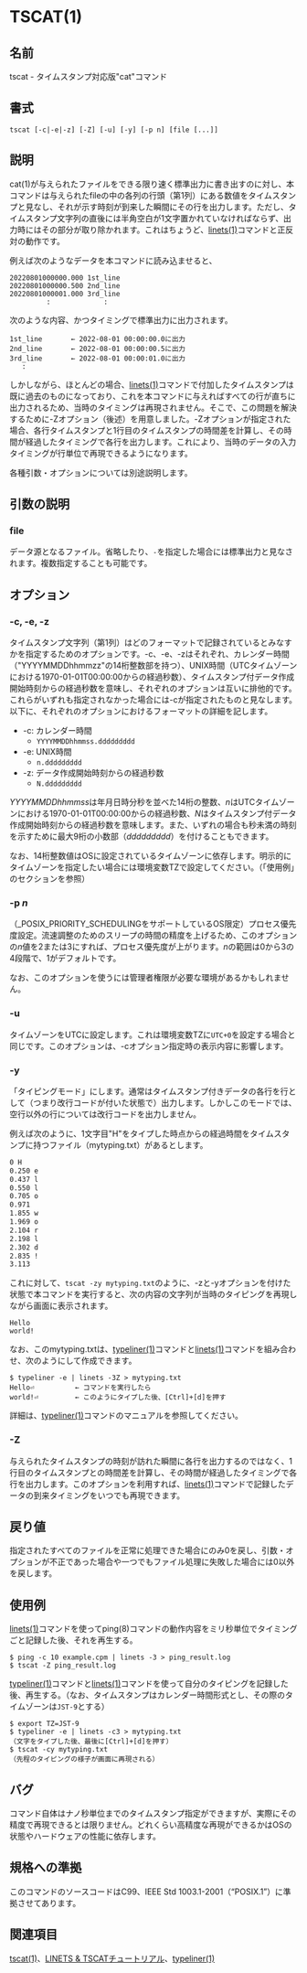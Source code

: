 # TSCAT(1)

## 名前

tscat - タイムスタンプ対応版"cat"コマンド

## 書式

```sh:
tscat [-c|-e|-z] [-Z] [-u] [-y] [-p n] [file [...]]
```

## 説明

cat(1)が与えられたファイルをできる限り速く標準出力に書き出すのに対し、本コマンドは与えられたfileの中の各列の行頭（第1列）にある数値をタイムスタンプと見なし、それが示す時刻が到来した瞬間にその行を出力します。ただし、タイムスタンプ文字列の直後には半角空白が1文字置かれていなければならず、出力時にはその部分が取り除かれます。これはちょうど、[linets(1)](linets.man.ja)コマンドと正反対の動作です。

例えば次のようなデータを本コマンドに読み込ませると、

```text:
20220801000000.000 1st_line
20220801000000.500 2nd_line
20220801000001.000 3rd_line
         :             :
```

次のような内容、かつタイミングで標準出力に出力されます。

```text:
1st_line       ← 2022-08-01 00:00:00.0に出力
2nd_line       ← 2022-08-01 00:00:00.5に出力
3rd_line       ← 2022-08-01 00:00:01.0に出力
   :
```

しかしながら、ほとんどの場合、[linets(1)](linets.man.ja)コマンドで付加したタイムスタンプは既に過去のものになっており、これを本コマンドに与えればすべての行が直ちに出力されるため、当時のタイミングは再現されません。そこで、この問題を解決するために-Zオプション（後述）を用意しました。-Zオプションが指定された場合、各行タイムスタンプと1行目のタイムスタンプの時間差を計算し、その時間が経過したタイミングで各行を出力します。これにより、当時のデータの入力タイミングが行単位で再現できるようになります。

各種引数・オプションについては別途説明します。

## 引数の説明

### file

データ源となるファイル。省略したり、`-`を指定した場合には標準出力と見なされます。複数指定することも可能です。

## オプション

### -c, -e, -z

タイムスタンプ文字列（第1列）はどのフォーマットで記録されているとみなすかを指定するためのオプションです。-c、-e、-zはそれぞれ、カレンダー時間（"YYYYMMDDhhmmzz"の14桁整数部を持つ）、UNIX時間（UTCタイムゾーンにおける1970-01-01T00:00:00からの経過秒数）、タイムスタンプ付データ作成開始時刻からの経過秒数を意味し、それぞれのオプションは互いに排他的です。これらがいずれも指定されなかった場合には-cが指定されたものと見なします。以下に、それぞれのオプションにおけるフォーマットの詳細を記します。

* -c: カレンダー時間
  * `YYYYMMDDhhmmss.ddddddddd`
* -e: UNIX時間
  * `n.ddddddddd`
* -z: データ作成開始時刻からの経過秒数
  * `N.ddddddddd`

*YYYYMMDDhhmmss*は年月日時分秒を並べた14桁の整数、*n*はUTCタイムゾーンにおける1970-01-01T00:00:00からの経過秒数、*N*はタイムスタンプ付データ作成開始時刻からの経過秒数を意味します。また、いずれの場合も秒未満の時刻を示すために最大9桁の小数部（*ddddddddd*）を付けることもできます。

なお、14桁整数値はOSに設定されているタイムゾーンに依存します。明示的にタイムゾーンを指定したい場合には環境変数TZで設定してください。（「使用例」のセクションを参照）

### -p *n*

（_POSIX_PRIORITY_SCHEDULINGをサポートしているOS限定）プロセス優先度設定。流速調整のためのスリープの時間の精度を上げるため、このオプションの*n*値を2または3にすれば、プロセス優先度が上がります。*n*の範囲は0から3の4段階で、1がデフォルトです。

なお、このオプションを使うには管理者権限が必要な環境があるかもしれません。

### -u

タイムゾーンをUTCに設定します。これは環境変数TZに`UTC+0`を設定する場合と同じです。このオプションは、-cオプション指定時の表示内容に影響します。

### -y

「タイピングモード」にします。通常はタイムスタンプ付きデータの各行を行として（つまり改行コードが付いた状態で）出力します。しかしこのモードでは、空行以外の行については改行コードを出力しません。

例えば次のように、1文字目"H"をタイプした時点からの経過時間をタイムスタンプに持つファイル（mytyping.txt）があるとします。

```text:mytyping.txt
0 H
0.250 e
0.437 l
0.550 l
0.705 o
0.971 
1.855 w
1.969 o
2.104 r
2.198 l
2.302 d
2.835 !
3.113 
```

これに対して、`tscat -zy mytyping.txt`のように、-zと-yオプションを付けた状態で本コマンドを実行すると、次の内容の文字列が当時のタイピングを再現しながら画面に表示されます。

```text:
Hello
world!
```

なお、このmytyping.txtは、[typeliner(1)](typeliner.man.ja.md)コマンドと[linets(1)](linets.man.ja.md)コマンドを組み合わせ、次のようにして作成できます。

```sh:
$ typeliner -e | linets -3Z > mytyping.txt
Hello⏎          ← コマンドを実行したら
world!⏎         ← このようにタイプした後、[Ctrl]+[d]を押す
```

詳細は、[typeliner(1)](typeliner.man.ja.md)コマンドのマニュアルを参照してください。

### -Z

与えられたタイムスタンプの時刻が訪れた瞬間に各行を出力するのではなく、1行目のタイムスタンプとの時間差を計算し、その時間が経過したタイミングで各行を出力します。このオプションを利用すれば、[linets(1)](linets.man.ja)コマンドで記録したデータの到来タイミングをいつでも再現できます。

## 戻り値

指定されたすべてのファイルを正常に処理できた場合にのみ0を戻し、引数・オプションが不正であった場合や一つでもファイル処理に失敗した場合には0以外を戻します。

## 使用例

[linets(1)](linets.man.ja.md)コマンドを使ってping(8)コマンドの動作内容をミリ秒単位でタイミングごと記録した後、それを再生する。

```sh:
$ ping -c 10 example.cpm | linets -3 > ping_result.log
$ tscat -Z ping_result.log
```

[typeliner(1)](typeliner.man.ja.md)コマンドと[linets(1)](linets.man.ja.md)コマンドを使って自分のタイピングを記録した後、再生する。（なお、タイムスタンプはカレンダー時間形式とし、その際のタイムゾーンは`JST-9`とする）

```sh:
$ export TZ=JST-9
$ typeliner -e | linets -c3 > mytyping.txt
（文字をタイプした後、最後に[Ctrl]+[d]を押す）
$ tscat -cy mytyping.txt
（先程のタイピングの様子が画面に再現される）
```

## バグ

コマンド自体はナノ秒単位までのタイムスタンプ指定ができますが、実際にその精度で再現できるとは限りません。どれくらい高精度な再現ができるかはOSの状態やハードウェアの性能に依存します。

## 規格への準拠

このコマンドのソースコードはC99、IEEE Std 1003.1-2001（“POSIX.1”）に準拠させてあります。

## 関連項目

[tscat(1)](tscat.man.ja.md)、[LINETS & TSCATチュートリアル](linets_and_tscat.ja.md)、[typeliner(1)](typeliner.man.ja.md)
